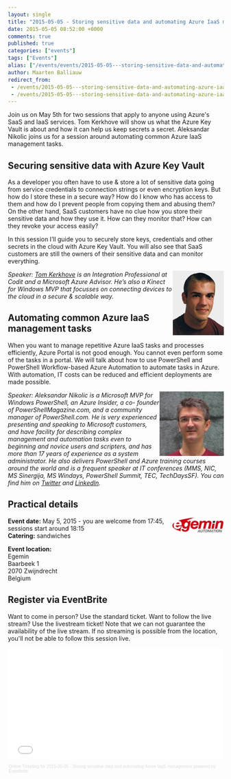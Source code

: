 ```yaml
---
layout: single
title: "2015-05-05 - Storing sensitive data and automating Azure IaaS management"
date: 2015-05-05 08:52:00 +0000
comments: true
published: true
categories: ["events"]
tags: ["Events"]
alias: ["/events/events/2015-05-05---storing-sensitive-data-and-automating-azure-iaas-management"]
author: Maarten Balliauw
redirect_from:
 - /events/2015-05-05---storing-sensitive-data-and-automating-azure-iaas-management.html
 - /events/2015-05-05---storing-sensitive-data-and-automating-azure-iaas-management.html
---
```


<p>Join us on May 5th for two sessions that apply to anyone using Azure's SaaS and IaaS services. Tom Kerkhove will show us what the Azure Key Vault is about and how it can help us keep secrets a secret. Aleksandar Nikolic joins us for a session around automating common Azure IaaS management tasks.</p>
<h2>Securing sensitive data with Azure Key Vault</h2>
<p>As a developer you often have to use &amp; store a lot of sensitive data going from service credentials to connection strings or even encryption keys. But how do I store these in a secure way? How do I know who has access to them and how do I prevent people from copying them and abusing them? On the other hand, SaaS customers have no clue how you store their sensitive data and how they use it. How can they monitor that? How can they revoke your access easily?</p>
<p>In this session I&rsquo;ll guide you to securely store keys, credentials and other secrets in the cloud with Azure Key Vault. You will also see that SaaS customers are still the owners of their sensitive data and can monitor everything.</p>
<p><em><img src="/assets/media/speakers/tom-kerkhove.jpg" alt="" align="right" width="119" height="150">Speaker:&nbsp;<a href="http://tomkerkhove.ghost.io/">Tom Kerkhove</a> is an Integration Professional at Codit and a Microsoft Azure Advisor. He&rsquo;s also a Kinect for Windows MVP that focusses on connecting devices to the cloud in a secure &amp; scalable way.</em></p>
<h2>Automating common Azure IaaS management tasks</h2>
<p>When you want to manage repetitive Azure IaaS tasks and processes efficiently, Azure Portal is not good enough. You cannot even perform some of the tasks in a portal. We will talk about how to use PowerShell and PowerShell Workflow-based Azure Automation to automate tasks in Azure. With automation, IT costs can be reduced and efficient deployments are made possible.</p>
<p><em><img src="/assets/media/speakers/aleksandar-nikolic.jpg" alt="" align="right" width="150" height="150">Speaker:&nbsp;</em><i>Aleksandar Nikolic is a Microsoft MVP for Windows PowerShell, an Azure Insider, a co- founder of PowerShellMagazine.com, and a community manager of PowerShell.com. He is very experienced presenting and speaking to Microsoft customers, and have facility for describing complex management and automation tasks even to beginning and novice users and scripters, and has more than 17 years of experience as a system administrator. He also delivers PowerShell and Azure training courses around the world and is a frequent speaker at IT conferences (MMS, NIC, MS Sinergija, MS Windays, PowerShell Summit, TEC, TechDaysSF). You can find him on <a href="https://twitter.com/alexandair">Twitter</a> and <a href="http://www.linkedin.com/in/alexandair">LinkedIn</a>.</i></p>
<h2>Practical details</h2>
<p><strong><img src="/assets/media/sponsors/logo-egemin.jpg" alt="" align="right" width="120" height="35">Event date:</strong>&nbsp;May 5, 2015 - you are welcome from 17:45, sessions start around 18:15<br><strong>Catering:</strong>&nbsp;sandwiches</p>
<p><strong>Event location:<br></strong>Egemin<br>Baarbeek 1<br>2070 Zwijndrecht<br>Belgium</p>
<h2>Register via EventBrite</h2>
<p>Want to come in person? Use the standard ticket. Want to follow the live stream? Use the livestream ticket! Note that we can not guarantee the availability of the live stream. If no streaming is possible from the location, you'll not be able to follow this session live.</p>
<div style="width: 100%; text-align: left;"><iframe src="//eventbrite.com/tickets-external?eid=16478072358&amp;ref=etckt" frameborder="0" height="260" width="100%" vspace="0" hspace="0" marginheight="5" marginwidth="5" scrolling="auto" allowtransparency="true"></iframe>
<div style="font-family: Helvetica, Arial; font-size: 10px; padding: 5px 0 5px; margin: 2px; width: 100%; text-align: left;"><a style="color: #ddd; text-decoration: none;" target="_blank" href="http://www.eventbrite.com/r/etckt">Online Ticketing</a><span style="color: #ddd;"> for </span><a style="color: #ddd; text-decoration: none;" target="_blank" href="https://www.eventbrite.com/e/2015-05-05-storing-sensitive-data-and-automating-azure-iaas-management-tickets-16478072358?ref=etckt">2015-05-05 - Storing sensitive data and automating Azure IaaS management</a> <span style="color: #ddd;">powered by</span> <a style="color: #ddd; text-decoration: none;" target="_blank" href="http://www.eventbrite.com?ref=etckt">Eventbrite</a></div>
</div>







